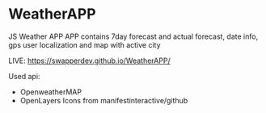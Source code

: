 # WeatherAPP
JS Weather APP
APP contains 7day forecast and actual forecast, date info, gps user localization
and map with active city 

LIVE: https://swapperdev.github.io/WeatherAPP/

Used api:
  - OpenweatherMAP
  - OpenLayers 
Icons from manifestinteractive/github
